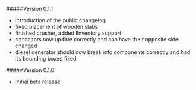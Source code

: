 #####Version 0.1.1
- introduction of the public changelog
- fixed placement of wooden slabs
- finished crusher, added IInventory support
- capacitors now update correctly and can have their opposite side changed
- diesel generator should now break into components correctly and had its bounding boxes fixed

#####Version 0.1.0
- initial beta release 